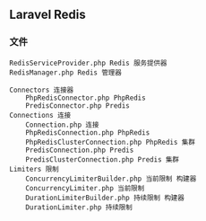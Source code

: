 ## Laravel Redis

### 文件
    RedisServiceProvider.php Redis 服务提供器
    RedisManager.php Redis 管理器

    Connectors 连接器
        PhpRedisConnector.php PhpRedis
        PredisConnector.php Predis
    Connections 连接
        Connection.php 连接
        PhpRedisConnection.php PhpRedis
        PhpRedisClusterConnection.php PhpRedis 集群
        PredisConnection.php Predis
        PredisClusterConnection.php Predis 集群
    Limiters 限制
        ConcurrencyLimiterBuilder.php 当前限制 构建器
        ConcurrencyLimiter.php 当前限制
        DurationLimiterBuilder.php 持续限制 构建器
        DurationLimiter.php 持续限制